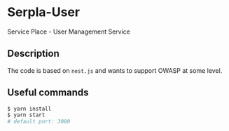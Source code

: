 # Serpla-User
Service Place - User Management Service

## Description
The code is based on `nest.js` and wants to support OWASP at some level.


## Useful commands

```bash
$ yarn install
$ yarn start
# default port: 3000
```
